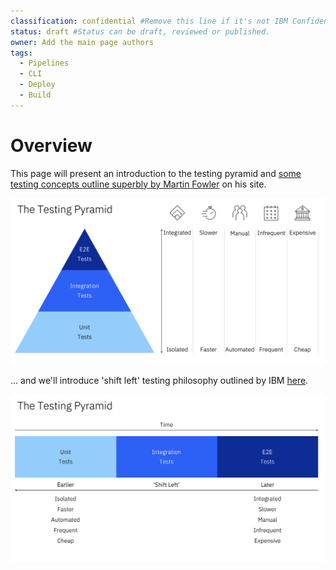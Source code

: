 ```yaml
---
classification: confidential #Remove this line if it's not IBM Confidential.
status: draft #Status can be draft, reviewed or published. 
owner: Add the main page authors
tags:
  - Pipelines
  - CLI
  - Deploy
  - Build
---
```

# Overview

This page will present an introduction to the testing pyramid and [some testing concepts outline superbly by Martin Fowler](https://martinfowler.com/articles/practical-test-pyramid.html) on his site.

![testing pyramid](./images/testing-pyramid.png "testing pyramid")

... and we'll introduce 'shift left' testing philosophy outlined by IBM [here](https://www.ibm.com/think/topics/shift-left-testing).

![shift left](./images/shift-left.png "shift left")

